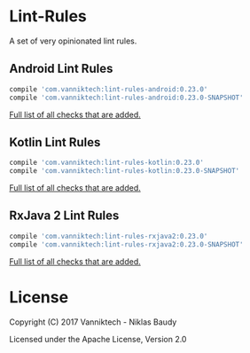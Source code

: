 Lint-Rules
==========

A set of very opinionated lint rules.

## Android Lint Rules

```groovy
compile 'com.vanniktech:lint-rules-android:0.23.0'
compile 'com.vanniktech:lint-rules-android:0.23.0-SNAPSHOT'
```

[Full list of all checks that are added.](lint-rules-android.md)

## Kotlin Lint Rules

```groovy
compile 'com.vanniktech:lint-rules-kotlin:0.23.0'
compile 'com.vanniktech:lint-rules-kotlin:0.23.0-SNAPSHOT'
```

[Full list of all checks that are added.](lint-rules-kotlin.md)

## RxJava 2 Lint Rules

```groovy
compile 'com.vanniktech:lint-rules-rxjava2:0.23.0'
compile 'com.vanniktech:lint-rules-rxjava2:0.23.0-SNAPSHOT'
```

[Full list of all checks that are added.](lint-rules-rxjava2.md)

# License

Copyright (C) 2017 Vanniktech - Niklas Baudy

Licensed under the Apache License, Version 2.0
